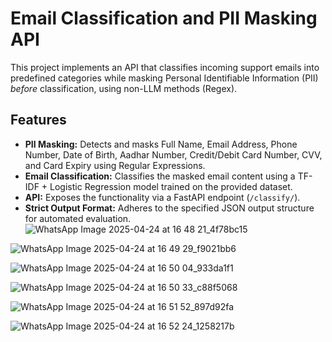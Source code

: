 # Email Classification and PII Masking API

This project implements an API that classifies incoming support emails into predefined categories while masking Personal Identifiable Information (PII) *before* classification, using non-LLM methods (Regex).

## Features

*   **PII Masking:** Detects and masks Full Name, Email Address, Phone Number, Date of Birth, Aadhar Number, Credit/Debit Card Number, CVV, and Card Expiry using Regular Expressions.
*   **Email Classification:** Classifies the masked email content using a TF-IDF + Logistic Regression model trained on the provided dataset.
*   **API:** Exposes the functionality via a FastAPI endpoint (`/classify/`).
*   **Strict Output Format:** Adheres to the specified JSON output structure for automated evaluation.
![WhatsApp Image 2025-04-24 at 16 48 21_4f78bc15](https://github.com/user-attachments/assets/6c0979ae-8d08-458f-8f16-83f6076d2168)

![WhatsApp Image 2025-04-24 at 16 49 29_f9021bb6](https://github.com/user-attachments/assets/507d4d32-e515-4b34-bd51-508987df6e0b)

![WhatsApp Image 2025-04-24 at 16 50 04_933da1f1](https://github.com/user-attachments/assets/48894e75-1a11-4a6f-af26-0270c88473fa)

![WhatsApp Image 2025-04-24 at 16 50 33_c88f5068](https://github.com/user-attachments/assets/4c103854-9618-45c3-b34c-22fbf74b6e4f)

![WhatsApp Image 2025-04-24 at 16 51 52_897d92fa](https://github.com/user-attachments/assets/57ba5e56-78da-40ef-ad16-ef4e748c0363)

![WhatsApp Image 2025-04-24 at 16 52 24_1258217b](https://github.com/user-attachments/assets/5609e5df-0c0d-4b3d-b319-4c785dc24dd0)





